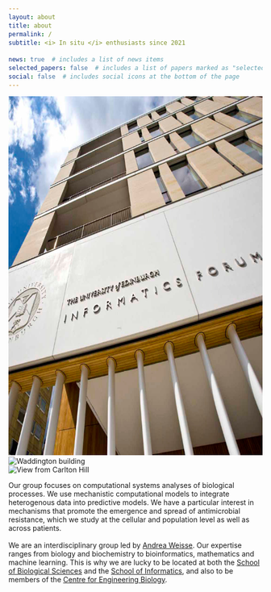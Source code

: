 ```yaml
---
layout: about
title: about
permalink: /
subtitle: <i> In situ </i> enthusiasts since 2021

news: true  # includes a list of news items
selected_papers: false  # includes a list of papers marked as "selected={true}"
social: false  # includes social icons at the bottom of the page
---
```


<div class="container">
  <div class="img-group">
    <div class="img1">
      <img src="assets/img/stock/infoOutside_cropped.png" alt="Informatics Forum" class="rounded-corners">
    </div>
    <div class="img2">
      <img src="assets/img/stock/waddington_cropped.png" alt="Waddington building" class="rounded-corners">
    </div>
    <div class="img1">
      <img src="assets/img/stock/carlton_cropped.png" alt="View from Carlton Hill" class="rounded-corners">
    </div>
  </div>
</div>

Our group focuses on computational systems analyses of biological processes. We use mechanistic computational models to integrate heterogenous data into predictive models. We have a particular interest in mechanisms that promote the emergence and spread of antimicrobial resistance, which we study at the cellular and population level as well as across patients. <br> <br>
We are an interdisciplinary group led by <a href="/people/andreaWeisse/">Andrea Weisse</a>. Our expertise ranges from biology and biochemistry to bioinformatics, mathematics and machine learning. This is why we are lucky to be located at both the <a href="https://www.ed.ac.uk/biology">School of Biological Sciences</a> and the <a href="https://www.ed.ac.uk/informatics/">School of Informatics</a>, and also to be members of the <a href="https://www.ed.ac.uk/biology/centre-engineering-biology">Centre for Engineering Biology</a>. <br> <br>